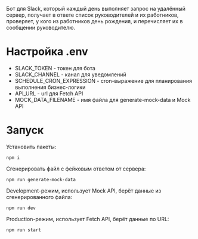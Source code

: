 Бот для Slack, который каждый день выполняет запрос на удалённый сервер, получает в ответе список руководителей и их работников, проверяет, у кого из работников день рождения, и перечисляет их в сообщении руководителю.

# Настройка .env
* SLACK_TOKEN - токен для бота
* SLACK_CHANNEL - канал для уведомлений
* SCHEDULE_CRON_EXPRESSION - cron-выражение для планирования выполнения бизнес-логики
* API_URL - url для Fetch API
* MOCK_DATA_FILENAME - имя файла для generate-mock-data и Mock API

# Запуск
Установить пакеты:

```
npm i
```

Сгенерировать файл с фейковым ответом от сервера:
```
npm run generate-mock-data
```

Development-режим, использует Mock API, берёт данные из сгенерированного файла:
```
npm run dev
```

Production-режим, использует Fetch API, берёт данные по URL:
```
npm run start
```